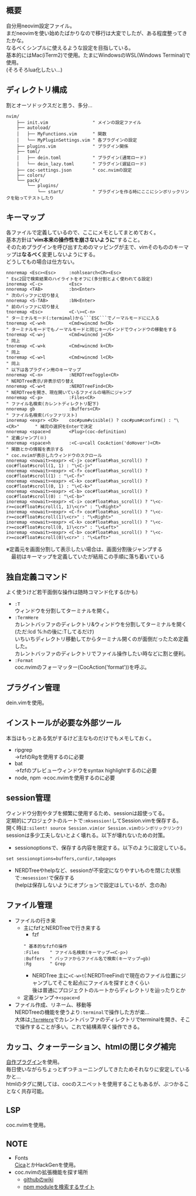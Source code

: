 ## 概要
自分用neovim設定ファイル。  
まだneovimを使い始めたばかりなので移行は大変でしたが、ある程度整ってきたかな。  
なるべくシンプルに使えるような設定を目指している。  
基本的にはMac(iTerm2)で使用。たまにWindowsのWSL(Windows Terminal)で使用。  
(そろそろlua化したい...)

## ディレクトリ構成
割とオーソドックスだと思う、多分...
```
nvim/
    ├── init.vim                 " メインの設定ファイル
    ├── autoload/
    │   ├── MyFunctions.vim      " 関数
    │   └── MyPluginSettings.vim " 各プラグインの設定
    ├── plugins.vim              " プラグイン関係
    ├── toml/
    │   ├── dein.toml            " プラグイン(通常ロード)
    │   └── dein_lazy.toml       " プラグイン(遅延ロード)
    ├── coc-settings.json        " coc.nvimの設定
    ├── colors/
    └── pack/
        └── plugins/
            └── start/           " プラグインを作る時にここにシンボリックリンクを貼ってテストしたり
```

## キーマップ
各ファイルで定義しているので、ここにメモとしてまとめておく。  
基本方針は"**vim本来の操作性を崩さないように**"すること。  
そのためプラグインを呼び出すためのマッピングが主で、vimそのもののキーマップは**なるべく**変更しないようにする。  
どうしてもの場合は仕方ない。
```vim
nnoremap <Esc><Esc>     :nohlsearch<CR><Esc>                                 " Esc2回で検索結果のハイライトをオフに(多分割とよく使われてる設定)
inoremap <C-c>          <Esc>
nnoremap <TAB>          :bn<Enter>                                           " 次のバッファに切り替え
nnoremap <S-TAB>        :bN<Enter>                                           " 前のバッファに切り替え
tnoremap <Esc>          <C-\><C-n>                                           " ターミナルモード(:termimal)から```ESC```でノーマルモードにに入る
tnoremap <C-w>h         <Cmd>wincmd h<CR>                                    " ターミナルモードでもノーマルモードと同じキーバインドでウィンドウの移動をする
tnoremap <C-w>j         <Cmd>wincmd j<CR>                                    " 同上
tnoremap <C-w>k         <Cmd>wincmd k<CR>                                    " 同上
tnoremap <C-w>l         <Cmd>wincmd l<CR>                                    " 同上
" 以下は各プラグイン用のキーマップ
nnoremap <C-n>          :NERDTreeToggle<CR>                                  " NERDTree表示/非表示切り替え
nnoremap <C-w>t         :NERDTreeFind<CR>                                    " NERDTreeを開き、現在開いているファイルの場所にジャンプ
nnoremap <C-p>          :Files<CR>                                           " ファイル名検索(カレントディレクトリ配下)
nnoremap gb             :Buffers<CR>                                         " ファイル名検索(バッファリスト)
inoremap <expr> <CR>    coc#pum#visible() ? coc#pum#confirm() : "\<CR>"      " 補完の選択をEnterで決定
nnoremap <space>d       <Plug>(coc-definition)                               " 定義ジャンプ(※)
nnoremap <space>h       :<C-u>call CocAction('doHover')<CR>                  " 関数とかの情報を表示する
" coc.nvimが表示したウィンドウのスクロール
nnoremap <nowait><expr> <C-j> coc#float#has_scroll() ? coc#float#scroll(1, 1) : "\<C-j>"
nnoremap <nowait><expr> <C-f> coc#float#has_scroll() ? coc#float#scroll(1) : "\<C-f>"
nnoremap <nowait><expr> <C-k> coc#float#has_scroll() ? coc#float#scroll(0, 1) : "\<C-k>"
nnoremap <nowait><expr> <C-b> coc#float#has_scroll() ? coc#float#scroll(0) : "\<C-b>"
inoremap <nowait><expr> <C-i> coc#float#has_scroll() ? "\<c-r>=coc#float#scroll(1, 1)\<cr>" : "\<Right>"
inoremap <nowait><expr> <C-f> coc#float#has_scroll() ? "\<c-r>=coc#float#scroll(1)\<cr>" : "\<Right>"
inoremap <nowait><expr> <C-k> coc#float#has_scroll() ? "\<c-r>=coc#float#scroll(0, 1)\<cr>" : "\<Left>"
inoremap <nowait><expr> <C-b> coc#float#has_scroll() ? "\<c-r>=coc#float#scroll(0)\<cr>" : "\<Left>"
```
※定義元を画面分割して表示したい場合は、画面分割後ジャンプする  
　最初はキーマップを定義していたが結局この手順に落ち着いている

<a id="user-command"></a>
## 独自定義コマンド
よく使うけど若干面倒な操作は随時コマンド化する(かも)
- ```:T```  
ウィンドウを分割してターミナルを開く。
- ```:TermHere```  
カレントバッファのディレクトリ&ウィンドウを分割してターミナルを開く(ただ:lcd %:hの後に:Tしてるだけ)  
いちいちディレクトリ移動してからターミナル開くのが面倒だったため定義した。  
カレントバッファのディレクトリでファイル操作したい時などに割と便利。
- ```:Format```  
coc.nvimのフォーマッター(CocAction('format'))を呼ぶ。

## プラグイン管理
dein.vimを使用。

## インストールが必要な外部ツール
本当はもっとある気がするけど主なものだけでもメモしておく。
- ripgrep  
→fzfのRgを使用するのに必要
- bat  
→fzfのプレビューウィンドウをsyntax highlightするのに必要
- node, npm
→coc.nvimを使用するのに必要

## session管理
ウィンドウ分割やタブを頻繁に使用するため、sessionは超使ってる。  
定期的にプロジェクトのルートで```:mksession!```してSession.vimを保存する。  
開く時は```:silent! source Session.vim(or Session.vimのシンボリックリンク)```
sessionは多少工夫しないとよく壊れる。以下が壊れないための対策。
- sessionoptionsで、保存する内容を限定する。以下のように設定している。
```vim
set sessionoptions=buffers,curdir,tabpages
```
- NERDTreeやhelpなど、sessionが不安定になりやすいものを閉じた状態で```:mesession!```で保存する  
(helpは保存しないようにオプションで設定はしているが、念の為)

## ファイル管理
- ファイルの行き来
  - 主にfzfとNERDTreeで行き来する
    - fzf
    ```vim
    " 基本的なfzfの操作
    :Files    " ファイル名検索(キーマップ→<C-p>)
    :Buffers  " バッファからファイル名で検索(キーマップ→gb)
    :Rg       " Grep
    ```
    - NERDTree
    主に```<C-w>t```(:NERDTreeFind)で現在のファイル位置にジャンプしてそこを起点にファイルを探すときくらい  
    後は普通にプロジェクトのルートからディレクトリを辿ったりとか
  - 定義ジャンプ→```<space>d```
- ファイル作成、リネーム、移動等  
NERDTreeの機能を使うより```:terminal```で操作した方が楽...  
大体は[```:TermHere```](#user-command)でカレントバッファのディレクトリでterminalを開き、そこで操作することが多い。これで結構素早く操作できる。

## カッコ、クォーテーション、htmlの閉じタグ補完
[自作プラグイン](https://github.com/ukiuki-engineer/vim-autoclose)を使用。  
毎日使いながらちょっとずつチューニングしてきたためそれなりに安定しているかと...  
htmlのタグに関しては、cocのスニペットを使用することもあるが、ぶつかることなく共存可能。

## LSP
coc.nvimを使用。

## NOTE
- Fonts  
[Cica](https://github.com/miiton/Cica/releases/download/v5.0.3/Cica_v5.0.3.zip)とかHackGenを使用。
- coc.nvimの拡張機能を探す場所
  - [githubのwiki](https://github.com/neoclide/coc.nvim/wiki/Using-coc-extensions#implemented-coc-extensions)
  - [npm moduleを検索するサイト](https://www.npmjs.com/search?q=keywords%3Acoc.nvim)
